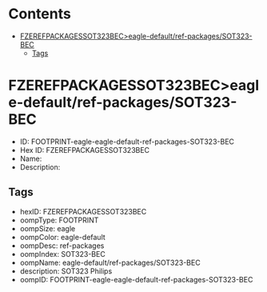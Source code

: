 



Contents
========

* [FZEREFPACKAGESSOT323BEC>eagle-default/ref-packages/SOT323-BEC](#fzerefpackagessot323beceagle-defaultref-packagessot323-bec)
	* [Tags](#tags)

# FZEREFPACKAGESSOT323BEC>eagle-default/ref-packages/SOT323-BEC

- ID: FOOTPRINT-eagle-eagle-default-ref-packages-SOT323-BEC
- Hex ID: FZEREFPACKAGESSOT323BEC
- Name: 
- Description: 

## Tags

- hexID: FZEREFPACKAGESSOT323BEC
- oompType: FOOTPRINT
- oompSize: eagle
- oompColor: eagle-default
- oompDesc: ref-packages
- oompIndex: SOT323-BEC
- oompName: eagle-default/ref-packages/SOT323-BEC
- description: SOT323 Philips
- oompID: FOOTPRINT-eagle-eagle-default-ref-packages-SOT323-BEC
